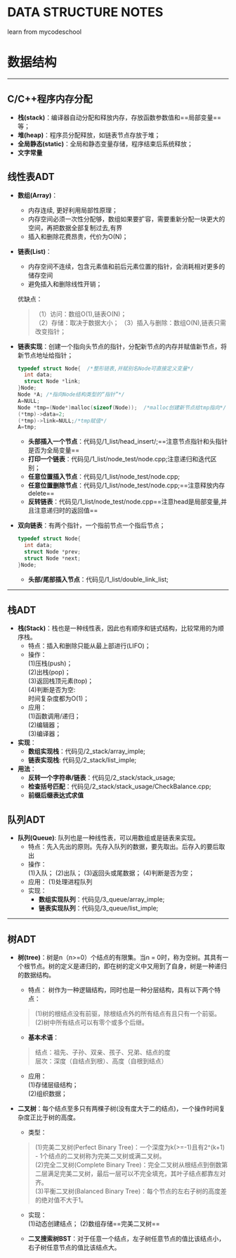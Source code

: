 
# DATA STRUCTURE NOTES
  learn from mycodeschool
# 数据结构
---
## C/C++程序内存分配 
+ **栈(stack)**：编译器自动分配和释放内存，存放函数参数值和==局部变量==等；
+ **堆(heap)**：程序员分配释放，如链表节点存放于堆；  
+ **全局静态(static)**：全局和静态变量存储，程序结束后系统释放；  
+ **文字常量**


## 线性表ADT  

+ **数组(Array)**：  
  - 内存连续, 更好利用局部性原理；  
  - 内存空间必须一次性分配够，数组如果要扩容，需要重新分配一块更大的空间，再把数据全部复制过去,有界    
  - 插入和删除花费昂贵，代价为O(N)；  
+ **链表(List)**：  
  - 内存空间不连续，包含元素值和前后元素位置的指针，会消耗相对更多的储存空间
  - 避免插入和删除线性开销；

  优缺点：
  >（1）访问：数组O(1),链表O(N)；  
 （2）存储：取决于数据大小；
 （3）插入与删除：数组O(N),链表只需改变指针；  
 
 
+ **链表实现**：创建一个指向头节点的指针，分配新节点的内存并赋值新节点，将新节点地址给指针；
  ```c
  typedef struct Node{  /*整形链表,并赋别名Node可直接定义变量*/
    int data;
    struct Node *link;
  }Node;
  Node *A; /*指向Node结构类型的“指针”*/
  A=NULL;
  Node *tmp=(Node*)malloc(sizeof(Node));  /*malloc创建新节点给tmp指向*/  
  (*tmp)->data=2;
  (*tmp)->link=NULL;/*tmp赋值*/
  A=tmp;
  ```
   
   * **头部插入一个节点**：代码见/1_list/head_insert/;==注意节点指针和头指针是否为全局变量==  
   * **打印一个链表**：代码见/1_list/node_test/node.cpp;注意递归和迭代区别；
   * **任意位置插入节点**：代码见/1_list/node_test/node.cpp;
   * **任意位置删除节点**：代码见/1_list/node_test/node.cpp;==注意释放内存delete==
   * **反转链表**：代码见/1_list/node_test/node.cpp==注意head是局部变量,并且注意递归时的返回值==  
  
+ **双向链表**：有两个指针，一个指前节点一个指后节点；   
  ```c
  typedef struct Node{
    int data;
    struct Node *prev;
    struct Node *next;
  }Node;
  ```
  * **头部/尾部插入节点**：代码见/1_list/double_link_list;  
---
## 栈ADT
+ **栈(Stack)**：栈也是一种线性表，因此也有顺序和链式结构，比较常用的为顺序栈。
  - 特点：插入和删除只能从最上部进行(LIFO)；
  - 操作：  
    (1)压栈(push)；  
    (2)出栈(pop)；  
    (3)返回栈顶元素(top)；  
    (4)判断是否为空:  
    时间复杂度都为O(1)；
  - 应用：  
    (1)函数调用/递归；  
    (2)编辑器；  
    (3)编译器；
+ **实现**：  
  * **数组实现栈**：代码见/2_stack/array_imple;
  * **链表实现栈**: 代码见/2_stack/list_imple;  
+ **用法**：  
  * **反转一个字符串/链表**：代码见/2_stack/stack_usage;
  * **检查括号匹配**：代码见/2_stack/stack_usage/CheckBalance.cpp;
  * **前缀后缀表达式求值**


## 队列ADT  
+ **队列(Queue)**:  队列也是一种线性表，可以用数组或是链表来实现。  
  - 特点：先入先出的原则。先存入队列的数据，要先取出。后存入的要后取出  
  - 操作：  
   (1)入队；
   (2)出队；
   (3)返回头或尾数据；
   (4)判断是否为空； 
  - 应用：
   (1)处理进程队列  
  - 实现：
    * **数组实现队列**：代码见/3_queue/array_imple;  
    * **链表实现队列**：代码见/3_queue/list_imple;  

---
## 树ADT  
+ **树(tree)**：树是n（n>=0）个结点的有限集。当n = 0时，称为空树。其具有一个根节点。树的定义是递归的，即在树的定义中又用到了自身，树是一种递归的数据结构。  
  - 特点： 树作为一种逻辑结构，同时也是一种分层结构，具有以下两个特点：
  >(1)树的根结点没有前驱，除根结点外的所有结点有且只有一个前驱。  
   (2)树中所有结点可以有零个或多个后继。
  -  **基本术语**：  
  >结点：祖先、子孙、双亲、孩子、兄弟、结点的度  
   层次：深度（自结点到根）、高度（自根到结点）

  - 应用：  
   (1)存储层级结构；  
   (2)组织数据；
  
+ **二叉树**：每个结点至多只有两棵子树(没有度大于二的结点)，一个操作时间复杂度正比于树的高度。
   - 类型：  
    >(1)完美二叉树(Perfect Binary Tree)：一个深度为k(>=-1)且有2^(k+1) - 1个结点的二叉树称为完美二叉树或满二叉树。  
     (2)完全二叉树(Complete Binary Tree)：完全二叉树从根结点到倒数第二层满足完美二叉树，最后一层可以不完全填充，其叶子结点都靠左对齐。  
     (3)平衡二叉树(Balanced Binary Tree)：每个节点的左右子树的高度差的绝对值不大于1。  
    
   - 实现：  
     (1)动态创建结点；
     (2)数组存储==完美二叉树==
   
   - **二叉搜索树BST**：对于任意一个结点，左子树任意节点的值比该结点小，右子树任意节点的值比该结点大。
